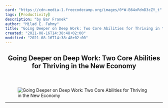 ```yaml
---
card: "https://cdn-media-1.freecodecamp.org/images/0*W-B64xRdnD3cZY_t"
tags: [Productivity]
description: "by Bar Franek"
author: "Milad E. Fahmy"
title: "Going Deeper on Deep Work: Two Core Abilities for Thriving in the New Economy"
created: "2021-08-16T14:38:48+02:00"
modified: "2021-08-16T14:38:48+02:00"
---
```

<div class="site-wrapper">
<main id="site-main" class="site-main outer">
<div class="inner">
<article class="post-full post tag-productivity tag-programming tag-tech tag-life-lessons tag-self-improvement ">
<header class="post-full-header">
<h1 class="post-full-title">Going Deeper on Deep Work: Two Core Abilities for Thriving in the New Economy</h1>
</header>
<figure class="post-full-image">
<picture>
<source media="(max-width: 700px)" sizes="1px" srcset="data:image/gif;base64,R0lGODlhAQABAIAAAAAAAP///yH5BAEAAAAALAAAAAABAAEAAAIBRAA7 1w">
<source media="(min-width: 701px)" sizes="(max-width: 800px) 400px,
(max-width: 1170px) 700px,
1400px" srcset="https://cdn-media-1.freecodecamp.org/images/0*W-B64xRdnD3cZY_t 300w,
https://cdn-media-1.freecodecamp.org/images/0*W-B64xRdnD3cZY_t 600w,
https://cdn-media-1.freecodecamp.org/images/0*W-B64xRdnD3cZY_t 1000w,
https://cdn-media-1.freecodecamp.org/images/0*W-B64xRdnD3cZY_t 2000w">
<img onerror="this.style.display='none'" src="https://cdn-media-1.freecodecamp.org/images/0*W-B64xRdnD3cZY_t" alt="Going Deeper on Deep Work: Two Core Abilities for Thriving in the New Economy">
</picture>
</figure>
<section class="post-full-content">
<div class="post-content medium-migrated-article">
</div>
<hr>
</section>
</article>
</div>
</main>
</div>
<!-- Google Tag Manager (noscript) -->
<!-- End Google Tag Manager (noscript) -->
